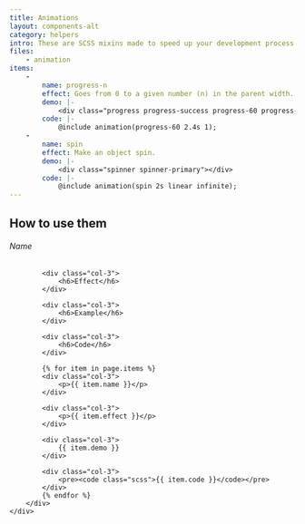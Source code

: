 ```yaml
---
title: Animations
layout: components-alt
category: helpers
intro: These are SCSS mixins made to speed up your development process to animate elements.
files:
    - animation
items:
    -
        name: progress-n
        effect: Goes from 0 to a given number (n) in the parent width. Exists from 5 to 100, with an increment of 5.
        demo: |-
            <div class="progress progress-success progress-60 progress-animation"></div>
        code: |-
            @include animation(progress-60 2.4s 1);
    -
        name: spin
        effect: Make an object spin.
        demo: |-
            <div class="spinner spinner-primary"></div>
        code: |-
            @include animation(spin 2s linear infinite);
---
```


<div class="col-12">
    <h2>How to use them</h2>
</div>

<div class="col-12">
    <div class="demo-components demo-show-table">
        <div class="grid">
            <div class="col-3">
                <h6>Name</h6>
            </div>

            <div class="col-3">
                <h6>Effect</h6>
            </div>

            <div class="col-3">
                <h6>Example</h6>
            </div>

            <div class="col-3">
                <h6>Code</h6>
            </div>

            {% for item in page.items %}
            <div class="col-3">
                <p>{{ item.name }}</p>
            </div>

            <div class="col-3">
                <p>{{ item.effect }}</p>
            </div>

            <div class="col-3">
                {{ item.demo }}
            </div>

            <div class="col-3">
                <pre><code class="scss">{{ item.code }}</code></pre>
            </div>
            {% endfor %}
        </div>
    </div>
</div>
